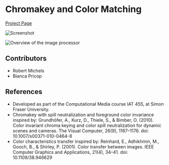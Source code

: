 # Chromakey and Color Matching

[Project Page](https://rmichels.com/chromakeyAndColorMatching)

![Screenshot](https://rmichels.com/assets/img/chromakeyAndColorMatching.jpg "Screenshot")

![Overview of the image processor](https://rmichels.com/assets/img/chromakeyAndColorMatching/overview.jpg "Overview of the image processor")

## Contributors
* Robert Michels
* Bianca Pricop

## References
* Developed as part of the Computational Media course IAT 455, at Simon Fraser University.
* Chromakey with spill neutralization and foreground color invariance inspired by: Grundhöfer, A., Kurz, D., Thiele, S., & Bimber, O. (2010). Color invariant chroma keying and color spill neutralization for dynamic scenes and cameras. The Visual Computer, 26(9), 1167–1176. doi: 10.1007/s00371-010-0464-8
* Color characteristics transfer inspired by: Reinhard, E., Adhikhmin, M., Gooch, B., & Shirley, P. (2001). Color transfer between images. IEEE Computer Graphics and Applications, 21(4), 34–41. doi: 10.1109/38.946629
